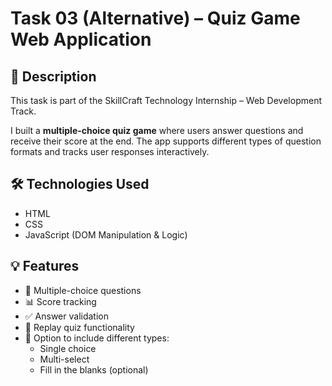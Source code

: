 # Task 03 (Alternative) – Quiz Game Web Application

## 📌 Description

This task is part of the SkillCraft Technology Internship – Web Development Track.

I built a **multiple-choice quiz game** where users answer questions and receive their score at the end. The app supports different types of question formats and tracks user responses interactively.

## 🛠️ Technologies Used

- HTML
- CSS
- JavaScript (DOM Manipulation & Logic)

## 💡 Features

- 🎯 Multiple-choice questions
- 📊 Score tracking
- ✅ Answer validation
- 🔁 Replay quiz functionality
- 📝 Option to include different types: 
  - Single choice
  - Multi-select
  - Fill in the blanks (optional)


